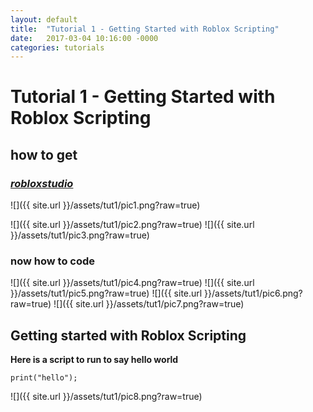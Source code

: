 ```yaml
---
layout: default
title:  "Tutorial 1 - Getting Started with Roblox Scripting"
date:   2017-03-04 10:16:00 -0000
categories: tutorials
---
```


# Tutorial 1 - Getting Started with Roblox Scripting

## how to get

### _[robloxstudio](https://www.roblox.com/develop)_

![]({{ site.url }}/assets/tut1/pic1.png?raw=true)

![]({{ site.url }}/assets/tut1/pic2.png?raw=true) ![]({{ site.url }}/assets/tut1/pic3.png?raw=true)

### now how to code

![]({{ site.url }}/assets/tut1/pic4.png?raw=true) ![]({{ site.url }}/assets/tut1/pic5.png?raw=true)
![]({{ site.url }}/assets/tut1/pic6.png?raw=true) ![]({{ site.url }}/assets/tut1/pic7.png?raw=true)


## Getting started with Roblox Scripting

**Here is a script to run to say hello world**

```
print("hello");
```
![]({{ site.url }}/assets/tut1/pic8.png?raw=true)
